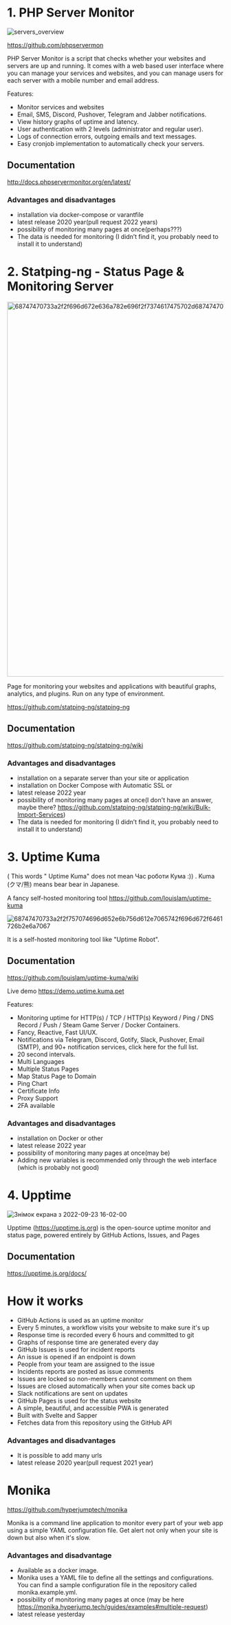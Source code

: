 # 1. PHP Server Monitor

![servers_overview](https://user-images.githubusercontent.com/105150898/191945426-b64cafa4-3a80-4bc1-a017-33c3b6f5e067.png)


https://github.com/phpservermon

PHP Server Monitor is a script that checks whether your websites and servers are up and running. It comes with a web based user interface where you can manage your services and websites, and you can manage users for each server with a mobile number and email address.

Features:
- Monitor services and websites 
- Email, SMS, Discord, Pushover, Telegram and Jabber notifications.
- View history graphs of uptime and latency.
- User authentication with 2 levels (administrator and regular user).
- Logs of connection errors, outgoing emails and text messages.
- Easy cronjob implementation to automatically check your servers.

## Documentation 
http://docs.phpservermonitor.org/en/latest/

### Advantages and disadvantages
+ installation via docker-compose or varantfile
+ latest release 2020 year(pull request 2022 years)
+ possibility of monitoring many pages at once(perhaps???)
+ The data is needed for monitoring (I didn’t find it, you probably need to install it to understand)



# 2. Statping-ng - Status Page & Monitoring Server

<img width="871" alt="68747470733a2f2f696d672e636a782e696f2f7374617475702d68747470736572766963652e706e67" src="https://user-images.githubusercontent.com/105150898/191952013-8d401eae-2302-49c1-8d61-5967cadf872f.png">

Page for monitoring your websites and applications with beautiful graphs, analytics, and plugins. Run on any type of environment.

https://github.com/statping-ng/statping-ng

## Documentation 
https://github.com/statping-ng/statping-ng/wiki

### Advantages and disadvantages
- installation on a separate server than your site or application
- installation on Docker Compose with Automatic SSL or 
- latest release 2022 year
- possibility of monitoring many pages at once(I don't have an answer, maybe there? https://github.com/statping-ng/statping-ng/wiki/Bulk-Import-Services)
- The data is needed for monitoring (I didn’t find it, you probably need to install it to understand)

# 3. Uptime Kuma
( This words " Uptime Kuma" does not mean  Час роботи Кума :)) . Kuma (クマ/熊) means bear bear in Japanese.

A fancy self-hosted monitoring tool
https://github.com/louislam/uptime-kuma

![68747470733a2f2f757074696d652e6b756d612e7065742f696d672f6461726b2e6a7067](https://user-images.githubusercontent.com/105150898/191954584-fcce5cfb-415a-4ac4-9759-364bb78059bc.jpeg)

It is a self-hosted monitoring tool like "Uptime Robot".

## Documentation 
https://github.com/louislam/uptime-kuma/wiki

Live demo https://demo.uptime.kuma.pet

Features:
- Monitoring uptime for HTTP(s) / TCP / HTTP(s) Keyword / Ping / DNS Record / Push / Steam Game Server / Docker Containers.
- Fancy, Reactive, Fast UI/UX.
- Notifications via Telegram, Discord, Gotify, Slack, Pushover, Email (SMTP), and 90+ notification services, click here for the full list.
- 20 second intervals.
- Multi Languages
- Multiple Status Pages
- Map Status Page to Domain
- Ping Chart
- Certificate Info
- Proxy Support
- 2FA available

### Advantages and disadvantages
- installation on Docker or other
- latest release 2022 year
- possibility of monitoring many pages at once(may be)
- Adding new variables is recommended only through the web interface (which is probably not good)

# 4. Upptime

![Знімок екрана з 2022-09-23 16-02-00](https://user-images.githubusercontent.com/105150898/191966177-e01a80d3-98b0-46e8-b857-85a0e5234c7f.png)

Upptime (https://upptime.js.org) is the open-source uptime monitor and status page, powered entirely by GitHub Actions, Issues, and Pages

## Documentation 
https://upptime.js.org/docs/

# How it works
- GitHub Actions is used as an uptime monitor
- Every 5 minutes, a workflow visits your website to make sure it's up
- Response time is recorded every 6 hours and committed to git
- Graphs of response time are generated every day
- GitHub Issues is used for incident reports
- An issue is opened if an endpoint is down
- People from your team are assigned to the issue
- Incidents reports are posted as issue comments
- Issues are locked so non-members cannot comment on them
- Issues are closed automatically when your site comes back up
- Slack notifications are sent on updates
- GitHub Pages is used for the status website
- A simple, beautiful, and accessible PWA is generated
- Built with Svelte and Sapper
- Fetches data from this repository using the GitHub API

### Advantages and disadvantages
- It is possible to add many urls
- latest release 2020 year(pull request 2021 year)

# Monika
https://github.com/hyperjumptech/monika

Monika is a command line application to monitor every part of your web app using a simple YAML configuration file. Get alert not only when your site is down but also when it's slow.

### Advantages and disadvantage
- Available as a docker image.
- Monika uses a YAML file to define all the settings and configurations. You can find a sample configuration file in the repository called monika.example.yml.
- possibility of monitoring many pages at once (may be here https://monika.hyperjump.tech/guides/examples#multiple-request)
- latest release yesterday









